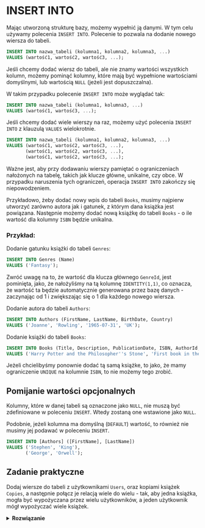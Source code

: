 # INSERT INTO



Mając utworzoną strukturę bazy, możemy wypełnić ją danymi. W tym celu używamy polecenia `INSERT INTO`. Polecenie to pozwala na dodanie nowego wiersza do tabeli.

    

```sql  
INSERT INTO nazwa_tabeli (kolumna1, kolumna2, kolumna3, ...)
VALUES (wartość1, wartość2, wartość3, ...);
```



Jeśli chcemy dodać wiersz do tabeli, ale nie znamy wartości wszystkich kolumn, możemy pominąć kolumny, które mają być wypełnione wartościami domyślnymi, lub wartością `NULL` (jeżeli jest dopuszczalna). 

W takim przypadku polecenie `INSERT INTO` może wyglądać tak:



```sql
INSERT INTO nazwa_tabeli (kolumna1, kolumna3, ...)
VALUES (wartość1, wartość3, ...);
```



Jeśli chcemy dodać wiele wierszy na raz, możemy użyć polecenia `INSERT INTO` z klauzulą `VALUES` wielokrotnie. 



```sql
INSERT INTO nazwa_tabeli (kolumna1, kolumna2, kolumna3, ...)
VALUES (wartość1, wartość2, wartość3, ...),
       (wartość1, wartość2, wartość3, ...),
       (wartość1, wartość2, wartość3, ...);
```



Ważne jest, aby przy dodawaniu wierszy pamiętać o ograniczeniach nałożonych na tabelę, takich jak klucze główne, unikalne, czy obce. W przypadku naruszenia tych ograniczeń, operacja `INSERT INTO` zakończy się niepowodzeniem.



Przykładowo, żeby dodać nowy wpis do tabeli `Books`, musimy najpierw utworzyć zarówno autora jak i gatunek, z którym dana książka jest powiązana. Następnie możemy dodać nową książkę do tabeli `Books` - o ile wartość dla kolumny `ISBN` będzie unikalna.



### Przykład:



Dodanie gatunku książki do tabeli `Genres`:








```sql
INSERT INTO Genres (Name)
VALUES ('Fantasy');
```

Zwróć uwagę na to, że wartość dla klucza głównego `GenreId`, jest pominięta, jako, że nałożyliśmy na tą kolumnę `IDENTITY(1,1)`, co oznacza, że wartość ta będzie automatycznie generowana przez bazę danych - zaczynając od 1 i zwiększając się o 1 dla każdego nowego wiersza.



Dodanie autora do tabeli `Authors`:




```sql
INSERT INTO Authors (FirstName, LastName, BirthDate, Country)
VALUES ('Joanne', 'Rowling', '1965-07-31', 'UK');
```

Dodanie książki do tabeli `Books`:


```sql
INSERT INTO Books (Title, Description, PublicationDate, ISBN, AuthorId, GenreId)
VALUES ('Harry Potter and the Philosopher''s Stone', 'First book in the series', '1997-06-26', '9780747532743', 1, 1);
```

Jeżeli chcielibyśmy ponownie dodać tą samą książke, to jako, że mamy ograniczenie `UNIQUE` na kolumnie `ISBN`, to nie możemy tego zrobić.



## Pomijanie wartości opcjonalnych



Kolumny, które w danej tabeli są oznaczone jako `NULL`, nie muszą być zdefiniowane w poleceniu `INSERT`. Wtedy zostaną one wstawione jako `NULL`.

Podobnie, jeżeli kolumna ma domyślną (`DEFAULT`) wartość, to również nie musimy jej podawać w poleceniu `INSERT`.




```sql
INSERT INTO [Authors] ([FirstName], [LastName])
VALUES ('Stephen', 'King'),
       ('George', 'Orwell');
```

## Zadanie praktyczne

Dodaj wiersze do tabeli z użytkownikami `Users`, oraz kopiami książek `Copies`, a następnie połącz je relacją wiele do wielu - tak, aby jedna książka, mogła być wypożyczana przez wielu użytkowników, a jeden użytkownik mógł wypożyczać wiele książek.


<details><summary><b>Rozwiązanie</b></summary>

```sql
-- ROZWIĄZANIE
INSERT INTO Addresses (City, Street, HouseNumber, Country)
VALUES ('New York', 'Broadway', '123', 'USA'),
        ('London', 'Oxford Street', '34', 'UK')
        
INSERT INTO Users (Name, Surname, Email, PhoneNumber, AddressId)
VALUES  ('Emma', 'Johnson', 'emma.johnson@example.com', '123456789', 1),
       ('Michael', 'Brown', 'michael.brown@example.com', '987654321', 2)

INSERT INTO Books (Title, Description, PublicationDate, ISBN, AuthorId, GenreId)
VALUES ('Harry Potter and the Chamber of Secrets', 'The second book in the Harry Potter series', '1998-07-02', '9780439064866', 1, 1)

INSERT INTO Copies (Condition, BookId)
VALUES ('Good', 2),
        ('Very Good', 2),
        ('Excellent', 4)

INSERT INTO Loans (UserId, CopyId, LoanDate)
VALUES (1, 1, '2020-01-01'),
       (1, 3, '2021-01-01'),
       (2, 1, '2021-01-01')
```

</details>
